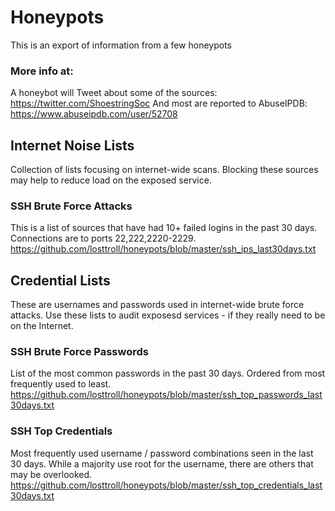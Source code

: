 # Honeypots

This is an export of information from a few honeypots

### More info at:
A honeybot will Tweet about some of the sources: https://twitter.com/ShoestringSoc
And most are reported to AbuseIPDB: https://www.abuseipdb.com/user/52708

## Internet Noise Lists
Collection of lists focusing on internet-wide scans.  Blocking these sources may help to reduce load on the exposed service.

### SSH Brute Force Attacks
This is a list of sources that have had 10+ failed logins in the past 30 days. Connections are to ports 22,222,2220-2229.
https://github.com/losttroll/honeypots/blob/master/ssh_ips_last30days.txt

## Credential Lists
These are usernames and passwords used in internet-wide brute force attacks. Use these lists to audit exposesd services - if they really need to be on the Internet.

### SSH Brute Force Passwords
List of the most common passwords in the past 30 days. Ordered from most frequently used to least.
https://github.com/losttroll/honeypots/blob/master/ssh_top_passwords_last30days.txt

### SSH Top Credentials
Most frequently used username / password combinations seen in the last 30 days.  While a majority use root for the username, there are others that may be overlooked.
https://github.com/losttroll/honeypots/blob/master/ssh_top_credentials_last30days.txt
